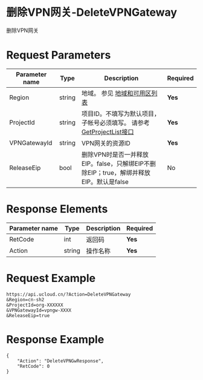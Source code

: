 # 删除VPN网关-DeleteVPNGateway

删除VPN网关

# Request Parameters
|Parameter name|Type|Description|Required|
|---|---|---|---|
|Region|string|地域。 参见 [地域和可用区列表](api/summary/regionlist)|**Yes**|
|ProjectId|string|项目ID。不填写为默认项目，子帐号必须填写。 请参考[GetProjectList接口](api/summary/get_project_list)|**Yes**|
|VPNGatewayId|string|VPN网关的资源ID|**Yes**|
|ReleaseEip|bool|删除VPN时是否一并释放EIP。false，只解绑EIP不删除EIP；true，解绑并释放EIP。默认是false|No|

# Response Elements
|Parameter name|Type|Description|Required|
|---|---|---|---|
|RetCode|int|返回码|**Yes**|
|Action|string|操作名称|**Yes**|

# Request Example
```
https://api.ucloud.cn/?Action=DeleteVPNGateway
&Region=cn-sh2
&ProjectId=org-XXXXXX
&VPNGatewayId=vpngw-XXXX
&ReleaseEip=true
```

# Response Example
```
{
    "Action": "DeleteVPNGwResponse", 
    "RetCode": 0
}
```

